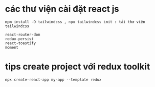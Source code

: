 # các thư viện cài đặt react js
    npm install -D tailwindcss , npx tailwindcss init : tải thư viện tailwindcss

    react-router-dom 
    redux-persist
    react-toastify
    moment




# tips create project với redux toolkit
    npx create-react-app my-app --template redux